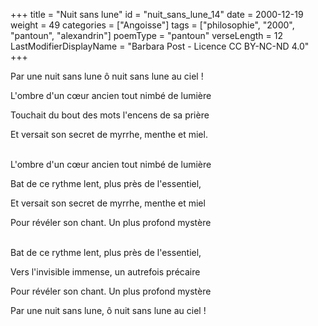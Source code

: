 +++
title = "Nuit sans lune"
id = "nuit_sans_lune_14"
date = 2000-12-19
weight = 49
categories = ["Angoisse"]
tags = ["philosophie", "2000", "pantoun", "alexandrin"]
poemType = "pantoun"
verseLength = 12
LastModifierDisplayName = "Barbara Post - Licence CC BY-NC-ND 4.0"
+++

Par une nuit sans lune ô nuit sans lune au ciel !

L'ombre d'un cœur ancien tout nimbé de lumière

Touchait du bout des mots l'encens de sa prière

Et versait son secret de myrrhe, menthe et miel.

 \
L'ombre d'un cœur ancien tout nimbé de lumière

Bat de ce rythme lent, plus près de l'essentiel,

Et versait son secret de myrrhe, menthe et miel

Pour révéler son chant. Un plus profond mystère

 \
Bat de ce rythme lent, plus près de l'essentiel,

Vers l'invisible immense, un autrefois précaire

Pour révéler son chant. Un plus profond mystère

Par une nuit sans lune, ô nuit sans lune au ciel !

